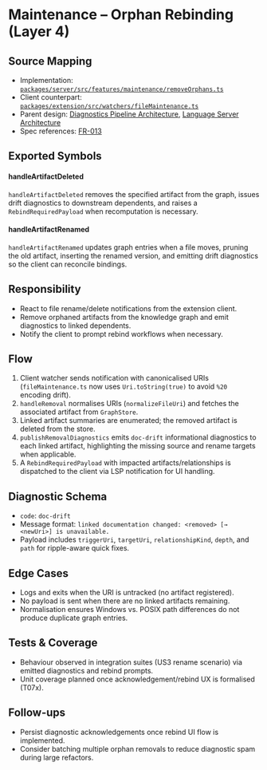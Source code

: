 # Maintenance – Orphan Rebinding (Layer 4)

## Source Mapping
- Implementation: [`packages/server/src/features/maintenance/removeOrphans.ts`](../../../packages/server/src/features/maintenance/removeOrphans.ts)
- Client counterpart: [`packages/extension/src/watchers/fileMaintenance.ts`](../../../packages/extension/src/watchers/fileMaintenance.ts)
- Parent design: [Diagnostics Pipeline Architecture](../../layer-3/diagnostics-pipeline.mdmd.md), [Language Server Architecture](../../layer-3/language-server-architecture.mdmd.md)
- Spec references: [FR-013](../../../specs/001-link-aware-diagnostics/spec.md#functional-requirements)

## Exported Symbols

#### handleArtifactDeleted
`handleArtifactDeleted` removes the specified artifact from the graph, issues drift diagnostics to downstream dependents, and raises a `RebindRequiredPayload` when recomputation is necessary.

#### handleArtifactRenamed
`handleArtifactRenamed` updates graph entries when a file moves, pruning the old artifact, inserting the renamed version, and emitting drift diagnostics so the client can reconcile bindings.

## Responsibility
- React to file rename/delete notifications from the extension client.
- Remove orphaned artifacts from the knowledge graph and emit diagnostics to linked dependents.
- Notify the client to prompt rebind workflows when necessary.

## Flow
1. Client watcher sends notification with canonicalised URIs (`fileMaintenance.ts` now uses `Uri.toString(true)` to avoid `%20` encoding drift).
2. `handleRemoval` normalises URIs (`normalizeFileUri`) and fetches the associated artifact from `GraphStore`.
3. Linked artifact summaries are enumerated; the removed artifact is deleted from the store.
4. `publishRemovalDiagnostics` emits `doc-drift` informational diagnostics to each linked artifact, highlighting the missing source and rename targets when applicable.
5. A `RebindRequiredPayload` with impacted artifacts/relationships is dispatched to the client via LSP notification for UI handling.

## Diagnostic Schema
- `code`: `doc-drift`
- Message format: `linked documentation changed: <removed> [→ <newUri>] is unavailable.`
- Payload includes `triggerUri`, `targetUri`, `relationshipKind`, `depth`, and `path` for ripple-aware quick fixes.

## Edge Cases
- Logs and exits when the URI is untracked (no artifact registered).
- No payload is sent when there are no linked artifacts remaining.
- Normalisation ensures Windows vs. POSIX path differences do not produce duplicate graph entries.

## Tests & Coverage
- Behaviour observed in integration suites (US3 rename scenario) via emitted diagnostics and rebind prompts.
- Unit coverage planned once acknowledgement/rebind UX is formalised (T07x).

## Follow-ups
- Persist diagnostic acknowledgements once rebind UI flow is implemented.
- Consider batching multiple orphan removals to reduce diagnostic spam during large refactors.
